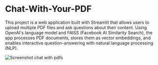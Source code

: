 # Chat-With-Your-PDF

This project is a web application built with Streamlit that allows users to upload multiple PDF files and ask questions about their content. Using OpenAI's language model and FAISS (Facebook AI Similarity Search), the app processes PDF documents, stores them as vector embeddings, and enables interactive question-answering with natural language processing (NLP).

![Screenshot chat with pdfs](https://github.com/user-attachments/assets/95ad0296-4292-4a07-b55a-7fcbe003d3e5)
